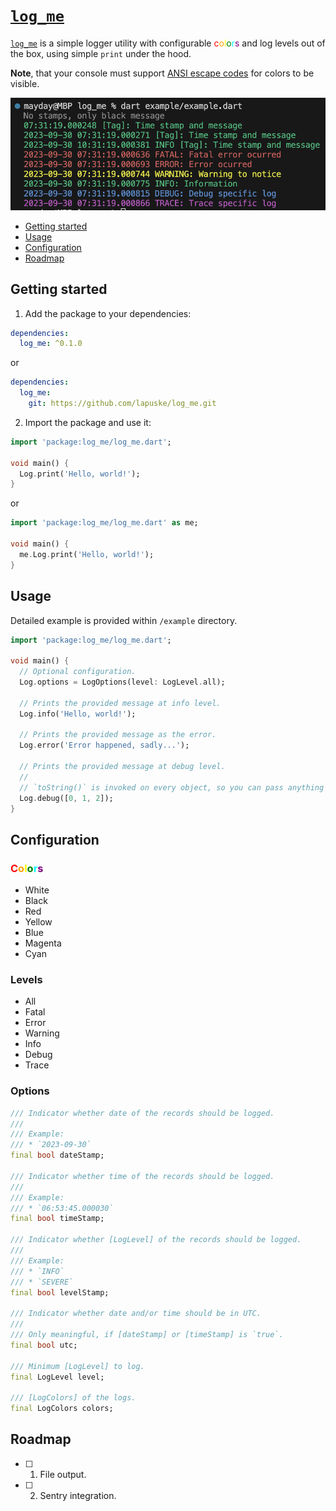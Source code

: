 [`log_me`]
========

[`log_me`] is a simple logger utility with configurable <font color="red">c</font><font color="orange">o</font><font color="yellow">l</font><font color="green">o</font><font color="cyan">r</font><font color="purple">s</font> and log levels out of the box, using simple `print` under the hood.

__Note__, that your console must support [ANSI escape codes](https://en.wikipedia.org/wiki/ANSI_escape_code) for colors to be visible.

![Screenshot](/screenshot.png "Screenshot")

* [Getting started](#getting-started)
* [Usage](#usage)
* [Configuration](#configuration)
* [Roadmap](#roadmap)




## Getting started

1. Add the package to your dependencies:

```yaml
dependencies:
  log_me: ^0.1.0
```

or

```yaml
dependencies:
  log_me:
    git: https://github.com/lapuske/log_me.git
```

2. Import the package and use it:

```dart
import 'package:log_me/log_me.dart';

void main() {
  Log.print('Hello, world!');
}
```

or

```dart
import 'package:log_me/log_me.dart' as me;

void main() {
  me.Log.print('Hello, world!');
}
```




## Usage

Detailed example is provided within `/example` directory.

```dart
import 'package:log_me/log_me.dart';

void main() {
  // Optional configuration.
  Log.options = LogOptions(level: LogLevel.all);

  // Prints the provided message at info level.
  Log.info('Hello, world!');

  // Prints the provided message as the error.
  Log.error('Error happened, sadly...');

  // Prints the provided message at debug level.
  //
  // `toString()` is invoked on every object, so you can pass anything there.
  Log.debug([0, 1, 2]);
}
```




## Configuration


### <font color="red">C</font><font color="orange">o</font><font color="yellow">l</font><font color="green">o</font><font color="cyan">r</font><font color="purple">s</font>

- White
- Black
- Red
- Yellow
- Blue
- Magenta
- Cyan


### Levels

- All
- Fatal
- Error
- Warning
- Info
- Debug
- Trace



### Options

```dart
/// Indicator whether date of the records should be logged.
///
/// Example:
/// * `2023-09-30`
final bool dateStamp;

/// Indicator whether time of the records should be logged.
///
/// Example:
/// * `06:53:45.000030`
final bool timeStamp;

/// Indicator whether [LogLevel] of the records should be logged.
///
/// Example:
/// * `INFO`
/// * `SEVERE`
final bool levelStamp;

/// Indicator whether date and/or time should be in UTC.
///
/// Only meaningful, if [dateStamp] or [timeStamp] is `true`.
final bool utc;

/// Minimum [LogLevel] to log.
final LogLevel level;

/// [LogColors] of the logs.
final LogColors colors;
```




## Roadmap

- [ ] 1. File output.
- [ ] 2. Sentry integration.




[`log_me`]: https://pub.dev/packages/log_me